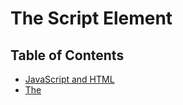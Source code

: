 # The Script Element

## Table of Contents
- [JavaScript and HTML](#JavaScript-and-HTML) 
- [The <script> tag](#The-script-tag)
- [The src attribute](#The-src-attribute)
- [How are scripts loaded?](#How-are-scripts-loaded)
- [Defer attribute](#Defer-attribute)
- [Async attribute](#Async-attribute)
- [Review](#Review)

## JavaScript and HTML

HTML defines the structure of a web page by using page elements as the building blocks. However, HTML by itself can not produce web page interactivity, that’s where JavaScript comes in.



## The `<script>`  tag

The `<script>` element allows you to add JavaScript code inside an HTML file. Below, the `<script>` element embeds valid JavaScript code:

```html
<h1>This is an embedded JS example</h1>
<script>
  function Hello() {
    alert ('Hello World');
  }
</script>
```

Frankly, without the `<script>` tag, websites would be unclickable and a bit boring.

The `<script>` element, like most elements in *HTML*, has an opening and closing angle bracket. The closing tag marks the end of the content inside of the `<script>` element. Just like the `<style>` tag used to *embed* CSS code, you use the `<script>` tag to *embed* valid JavaScript code.



## The src attribute

Since you know how to use a `<script>` element with embedded code, let’s talk about linking code. Linking code is preferable because of a programming concept called Separation of Concerns (SoC). Instead of having messy code that is all in the same file, web developers separate their code into different files, making each “concern” easier to understand and more convenient when changes must be made.

Instead of writing JavaScript in our HTML file, we can write it in its own file, and then reference this code with a *file path name*. We will do this using the `src` attribute!

If this seems familiar, that’s because you may have been linking to external files with the `<img>` and `<link>` elements. The attribute is exactly the same, but now its value specifies the location of your script file.

If the file is in the same project folder, the `src` value will be a *relative path* name. Below is an example of a providing a relative path for a JavaScript file.

```html
<script src="./exampleScript.js"></script>
```

The `<script>` above would look for a file called **exampleScript.js** that is in the same folder/directory as our **index.html** file.

If you must refer to JavaScript hosted externally, or in a [CDN](https://developer.mozilla.org/en-US/docs/Glossary/CDN), you can also link to that file location.



## How are scripts loaded?

A quick recap: the `<script>` element allows HTML files to load and execute JavaScript. The JavaScript can either go embedded inside of the `<script>` tag or the script tag can reference an external file. Before we dive deeper, let’s take a moment to talk about how browsers parse HTML files into web pages. This informs where to include a `<script>` element inside your HTML file.

Browsers come equipped with *HTML parsers* that help browsers render the elements accordingly. Elements, including the `<script>` element, are by default, parsed in the order they appear in the HTML file. When the *HTML parser* encounters a `<script>` element, it loads the script then executes its contents before parsing the rest of the HTML. The two main points to note here are that:

- The *HTML parser* does NOT process the next element in the HTML file until it loads and executes the `<script>` element, thus leading to a delay in load time and resulting in a poor user experience.
- Additionally, scripts are loaded sequentially, so if one script depends on another script, they should be placed in that very order inside the HTML file.

The GIF below displays two scripts being loaded. The first script makes a `Watering Can` appear, the second script makes a `Flower` appear. This shows how scripts are loaded sequentially, and how they pause the *HTML parser*, which is why “Blooming” appears at the end.



## Defer attribute

When the HTML parser comes across a `<script>` element, it stops to load its content. Once loaded, the JavaScript code is executed and the HTML parser proceeds to parse the next element in the file. This can result in a slow load time for your website. HTML4 introduced the defer and async attributes of the `<script>` element to address the user wait-time in the website based on different scenarios.

The *defer attribute* specifies scripts should be executed after the HTML file is completely parsed. When the HTML parser encounters a `<script>` element with the `defer` attribute, it loads the script but defers the actual execution of the JavaScript until after it finishes parsing the rest of the elements in the HTML file.

Here is an example of the `defer` tag:

```html
<script src="example.js" defer></script> 
```

`defer` is useful when a script contains functionality that requires interaction with the DOM, the `defer` attribute is the way to go. This way, it ensures that the entire HTML file has been parsed before the script is executed. 



## Async attribute

The `async` attribute loads and executes the script asynchronously with the rest of the webpage. This means that, similar to the `defer` attribute, the HTML parser will continue parsing the rest of the HTML as the script is downloaded in the background. However, with the `async` attribute, the script will not wait until the entire page is parsed: it will execute immediately after it has been downloaded. Here is an example of the `async` tag:

```html
<script src="example.js" async></script>
```

`async` is useful for scripts that are independent of other scripts in order to function accordingly. Thus, if it does not matter exactly at which point the script file is executed, asynchronous loading is the most suitable option as it optimizes web page load time.



## Review

- HTML creates the skeleton of a webpage, but JavaScript introduces interactivity
- The `<script>` element has an opening and closing tag. You can embed JavaScript code inbetween the opening and closing `<script>` tags.
- You link to external JavaScript files with the **src** attribute in the opening `<script>` tag.
- By default, scripts are loaded and executed as soon as the HTML parser encounters them in the HTML file, the HTML parser waits to load the entire script before from proceeding to parse the rest of the page elements.
- The `defer` attribute ensures that the entire HTML file has been parsed before the script is executed.
- The `async` attribute will allow the *HTML parser* to continue parsing as the script is being downloaded, but will execute immediately after it has been downloaded.

The old convention was to put scripts right before the `</body>` tag to prevent the script from blocking the rest of the HTML content. Now, the convention is to put the script tag in the `<head>` element and to use the `defer` and `async` attributes.
